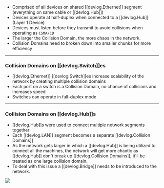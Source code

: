 
- Comprised of all devices on shared [[devlog.Ethernet]] segment (everything on same cable or [[devlog.Hub]])
- Devices operate at half-duplex when connected to a [[devlog.Hub]] (Layer 1 Device)
- Devices must listen before they transmit to avoid collisions when operating as `CSMA/CD`
- The larger the Collision Domain, the more chaos in the network.
- Collision Domains need to broken down into smaller chunks for more efficiency

---

### Collision Domains on [[devlog.Switch]]es

- [[devlog.Ethernet]] [[devlog.Switch]]es increase scalability of the network by creating multiple collision domains
- Each port on a switch is a Collision Domain, no chance of collisions and increases speed
- Switches can operate in full-duplex mode

---

### Collision Domains on [[devlog.Hub]]s

- [[devlog.Hub]]s were used to connect multiple network segments together
- Each [[devlog.LAN]] segment becomes a separate [[devlog.Collision Domains]]
- As the network gets larger in which a [[devlog.Hub]] is being utilized to connect all the machines, the network will get more chaotic as [[devlog.Hub]] don't break up [[devlog.Collision Domains]], it'll be treated as one large collision domain.
- To deal with this issue a [[devlog.Bridge]] needs to be introduced to the network.

![](https://raw.githubusercontent.com/zubayrrr/twiki/main/bin/image.cqfqt7rooe6.png)
